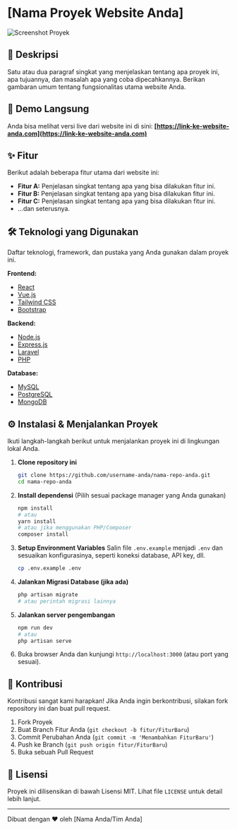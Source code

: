# [Nama Proyek Website Anda]

![Screenshot Proyek](./path/to/your/screenshot.png)

## 📝 Deskripsi

Satu atau dua paragraf singkat yang menjelaskan tentang apa proyek ini, apa tujuannya, dan masalah apa yang coba dipecahkannya. Berikan gambaran umum tentang fungsionalitas utama website Anda.

## 🚀 Demo Langsung

Anda bisa melihat versi live dari website ini di sini: **[https://link-ke-website-anda.com](https://link-ke-website-anda.com)**

## ✨ Fitur

Berikut adalah beberapa fitur utama dari website ini:

- **Fitur A:** Penjelasan singkat tentang apa yang bisa dilakukan fitur ini.
- **Fitur B:** Penjelasan singkat tentang apa yang bisa dilakukan fitur ini.
- **Fitur C:** Penjelasan singkat tentang apa yang bisa dilakukan fitur ini.
- ...dan seterusnya.

## 🛠️ Teknologi yang Digunakan

Daftar teknologi, framework, dan pustaka yang Anda gunakan dalam proyek ini.

**Frontend:**
- [React](https://reactjs.org/)
- [Vue.js](https://vuejs.org/)
- [Tailwind CSS](https://tailwindcss.com/)
- [Bootstrap](https://getbootstrap.com/)

**Backend:**
- [Node.js](https://nodejs.org/)
- [Express.js](https://expressjs.com/)
- [Laravel](https://laravel.com/)
- [PHP](https://www.php.net/)

**Database:**
- [MySQL](https://www.mysql.com/)
- [PostgreSQL](https://www.postgresql.org/)
- [MongoDB](https://www.mongodb.com/)

## ⚙️ Instalasi & Menjalankan Proyek

Ikuti langkah-langkah berikut untuk menjalankan proyek ini di lingkungan lokal Anda.

1.  **Clone repository ini**
    ```bash
    git clone https://github.com/username-anda/nama-repo-anda.git
    cd nama-repo-anda
    ```

2.  **Install dependensi**
    (Pilih sesuai package manager yang Anda gunakan)
    ```bash
    npm install
    # atau
    yarn install
    # atau jika menggunakan PHP/Composer
    composer install
    ```

3.  **Setup Environment Variables**
    Salin file `.env.example` menjadi `.env` dan sesuaikan konfigurasinya, seperti koneksi database, API key, dll.
    ```bash
    cp .env.example .env
    ```

4.  **Jalankan Migrasi Database (jika ada)**
    ```bash
    php artisan migrate
    # atau perintah migrasi lainnya
    ```

5.  **Jalankan server pengembangan**
    ```bash
    npm run dev
    # atau
    php artisan serve
    ```

6.  Buka browser Anda dan kunjungi `http://localhost:3000` (atau port yang sesuai).

## 🤝 Kontribusi

Kontribusi sangat kami harapkan! Jika Anda ingin berkontribusi, silakan fork repository ini dan buat pull request.

1.  Fork Proyek
2.  Buat Branch Fitur Anda (`git checkout -b fitur/FiturBaru`)
3.  Commit Perubahan Anda (`git commit -m 'Menambahkan FiturBaru'`)
4.  Push ke Branch (`git push origin fitur/FiturBaru`)
5.  Buka sebuah Pull Request

## 📄 Lisensi

Proyek ini dilisensikan di bawah Lisensi MIT. Lihat file `LICENSE` untuk detail lebih lanjut.

---

Dibuat dengan ❤️ oleh [Nama Anda/Tim Anda]